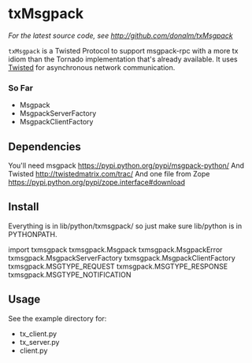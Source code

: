 txMsgpack
=========


*For the latest source code, see <http://github.com/donalm/txMsgpack>*


``txMsgpack`` is a Twisted Protocol to support msgpack-rpc with a more tx
idiom than the Tornado implementation that's already available.
It uses [Twisted](http://twistedmatrix.com) for asynchronous network
communication.

### So Far ###

- Msgpack
- MsgpackServerFactory
- MsgpackClientFactory


Dependencies
------------
You'll need msgpack    <https://pypi.python.org/pypi/msgpack-python/>
And Twisted            <http://twistedmatrix.com/trac/>
And one file from Zope <https://pypi.python.org/pypi/zope.interface#download>


Install
-------
Everything is in lib/python/txmsgpack/ so just make sure <LOCATION>lib/python is in PYTHONPATH.

import txmsgpack
txmsgpack.Msgpack
txmsgpack.MsgpackError
txmsgpack.MsgpackServerFactory
txmsgpack.MsgpackClientFactory
txmsgpack.MSGTYPE\_REQUEST
txmsgpack.MSGTYPE\_RESPONSE
txmsgpack.MSGTYPE\_NOTIFICATION


Usage
-----

See the example directory for:
- tx\_client.py
- tx\_server.py
- client.py
